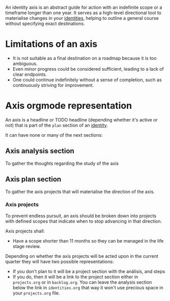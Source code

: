 An identity axis is an abstract guide for action with an indefinite scope or a timeframe longer than one year. It serves as a high-level directional tool to materialise changes in your [identities](identities.md), helping to outline a general course without specifying exact destinations.

# Limitations of an axis

- It is not suitable as a final destination on a roadmap because it is too ambiguous.
- Even minor progress could be considered sufficient, leading to a lack of clear endpoints.
- One could continue indefinitely without a sense of completion, such as continuously striving for improvement.

# Axis orgmode representation

An axis is a headline or TODO headline (depending whether it's active or not) that is part of the `plan` section of an [identity](identities.md).

It can have none or many of the next sections:

## Axis analysis section

To gather the thoughts regarding the study of the axis

## Axis plan section

To gather the axis projects that will materialise the direction of the axis.

### Axis projects

To prevent endless pursuit, an axis should be broken down into projects with defined scopes that indicate when to stop advancing in that direction.

Axis projects shall:

- Have a scope shorter than 11 months so they can be managed in the life stage review.

Depending on whether the axis projects will be acted upon in the current quarter they will have two possible representations:

- If you don't plan to it will be a project section with the análisis, and steps
- If you do, then it will be a link to the project section either in `projects.org` or in `backlog.org`. You can leave the analysis section below the link in `identities.org` that way it won't use precious space in your `projects.org` file.
